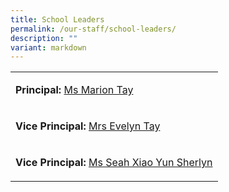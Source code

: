 ```yaml
---
title: School Leaders
permalink: /our-staff/school-leaders/
description: ""
variant: markdown
---
```

<table style="minWidth: 25px">
<colgroup>
<col>
</colgroup>
<tbody>
<tr>
<td rowspan="1" colspan="1">
<p><strong>Principal:</strong>  <a href="mailto:marion_tay@schools.gov.sg" rel="noopener nofollow" target="_blank">Ms Marion Tay</a>
</p>
</td>
</tr>
<tr>
<td rowspan="1" colspan="1">
<p><strong>Vice Principal:</strong>  <a href="mailto:evelyn_goh@schools.gov.sg" rel="noopener nofollow" target="_blank">Mrs Evelyn Tay</a>
</p>
</td>
</tr>
<tr>
<td rowspan="1" colspan="1">
<p><strong>Vice Principal:</strong>  <a href="mailto:sherlyn_seah_xiao_yun@schools.gov.sg" rel="noopener nofollow" target="_blank">Ms Seah Xiao Yun Sherlyn</a>
</p>
</td>
</tr>
</tbody>
</table>
<table style="width: 0px">
<colgroup></colgroup>
<tbody>
<tr></tr>
</tbody>
</table>
<p></p>
<p></p>
<p></p>